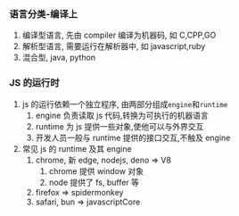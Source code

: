 <!-- @format -->

### 语言分类-编译上

1. 编译型语言, 先由 compiler 编译为机器码, 如 C,CPP,GO
2. 解析型语言, 需要运行在解析器中, 如 javascript,ruby
3. 混合型, java, python

### JS 的运行时

1. js 的运行依赖一个独立程序, 由两部分组成`engine`和`runtime`
   1. engine 负责读取 js 代码,转换为可执行的机器语言
   2. runtime 为 js 提供一些对象,使他可以与外界交互
   3. 开发人员一般与 runtime 提供的接口交互,不触及 engine
2. 常见 js 的 runtime 及其 engine
   1. chrome, 新 edge, nodejs, deno => V8
      1. chrome 提供 window 对象
      2. node 提供了 fs, buffer 等
   2. firefox => spidermonkey
   3. safari, bun => javascriptCore
